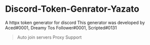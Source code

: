 # Discord-Token-Genrator-Yazato
A httpx token generator for discord
This generator was developed by Aced#0001, Dreamy Tos Follower#0001, Scripted#0131
> Auto join servers
> Proxy Support
